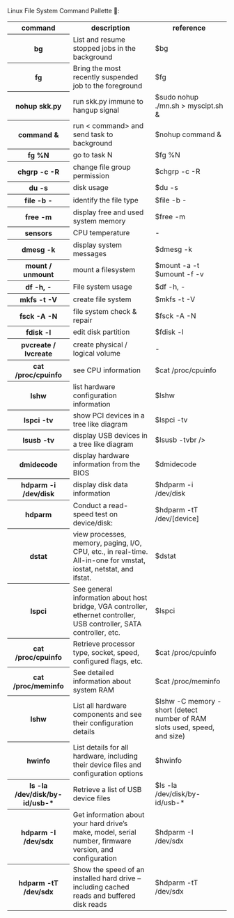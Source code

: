 Linux File System Command Pallette 🌸:

<table style="width:100%" >

<tr>
<th>command</th>
<th>description <br /></th>
<th>reference <br /></th>
</tr>

<tr>
<th>bg</th>
<td>List and resume stopped jobs in the background <br /></td>
<td>$bg <br /></td>
</tr>

<tr>
<th>fg</th>
<td>Bring the most recently suspended job to the foreground <br /></td>
<td>$fg<br /></td>
</tr>

<tr>
<th>nohup skk.py</th>
<td>run skk.py immune to hangup signal <br /></td>
<td>$sudo nohup ./mn.sh > myscipt.sh & <br /></td>
</tr>

<tr>
<th>command &</th>
<td>run < command> and send task to background <br /></td>
<td>$nohup command &<br /></td>
</tr>

<tr>
<th>fg %N</th>
<td>go to task N <br /></td>
<td>$fg %N<br /></td>
</tr>

<tr>
<th>chgrp -c -R</th>
<td>change file group permission <br /></td>
<td>$chgrp -c -R<br /></td>
</tr>

<tr>
<th>du -s</th>
<td>disk usage <br /></td>
<td>$du -s<br /></td>
</tr>

<tr>
<th>file -b -</th>
<td>identify the file type<br /></td>
<td>$file -b -<br /></td>
</tr>

<tr>
<th>free -m</th>
<td>display free and used system memory<br /></td>
<td>$free -m<br /></td>
</tr>

<tr>
<th>sensors</th>
<td>CPU temperature <br /></td>
<td>-<br /></td>
</tr>

<tr>
<th>dmesg -k</th>
<td>display system messages<br /></td>
<td>$dmesg -k<br /></td>
</tr>

<tr>
<th>mount / unmount</th>
<td>mount a filesystem<br /></td>
<td>$mount -a -t<br />
$umount -f -v<br /></td>
</tr>

<tr>
<th>df -h, -</th>
<td>File system usage<br /></td>
<td>$df -h, -<br /></td>
</tr>

<tr>
<th>mkfs -t -V</th>
<td>create file system<br /></td>
<td>$mkfs -t -V<br /></td>
</tr>

<tr>
<th>fsck -A -N</th>
<td>file system check & repair<br /></td>
<td>$fsck -A -N<br /></td>
</tr>

<tr>
<th>fdisk -l</th>
<td>edit disk partition<br /></td>
<td>$fdisk -l<br /></td>
</tr>

<tr>
<th>pvcreate / lvcreate</th>
<td>create physical / logical volume<br /></td>
<td>-<br /></td>
</tr>

<tr>
<th>cat /proc/cpuinfo</th>
<td>see CPU information<br /></td>
<td>$cat /proc/cpuinfo<br /></td>
</tr>

<tr>
<th>lshw</th>
<td>list hardware configuration information<br /></td>
<td>$lshw<br /></td>
</tr>

<tr>
<th>lspci -tv</th>
<td>show PCI devices in a tree like diagram<br /></td>
<td>$lspci -tv<br /></td>
</tr>

<tr>
<th>lsusb -tv</th>
<td>display USB devices in a tree like diagram<br /></td>
<td>$lsusb -tvbr /></td>
</tr>

<tr>
<th>dmidecode</th>
<td>display hardware information from the BIOS<br /></td>
<td>$dmidecode<br /></td>
</tr>

<tr>
<th>hdparm -i /dev/disk</th>
<td>display disk data information<br /></td>
<td>$hdparm -i /dev/disk<br /></td>
</tr>

<tr>
<th>hdparm </th>
<td>Conduct a read-speed test on device/disk:<br /></td>
<td>$hdparm -tT /dev/[device]<br /></td>
</tr>

<tr>
<th>dstat</th>
<td>view processes, memory, paging, I/O, CPU, etc., in real-time. All-in-one for vmstat, iostat, netstat, and ifstat.<br /></td>
<td>$dstat<br /></td>
</tr>

<tr>
<th>lspci </th>
<td>See general information about host bridge, VGA controller, ethernet controller, USB controller, SATA controller, etc.<br /></td>
<td>$lspci<br /></td>
</tr>

<tr>
<th>cat /proc/cpuinfo </th>
<td>Retrieve processor type, socket, speed, configured flags, etc.<br /></td>
<td>$cat /proc/cpuinfo<br /></td>
</tr>

<tr>
<th>cat /proc/meminfo </th>
<td>See detailed information about system RAM<br /></td>
<td>$cat /proc/meminfo<br /></td>
</tr>

<tr>
<th>lshw </th>
<td>List all hardware components and see their configuration details<br /></td>
<td>$lshw -C memory -short (detect number of RAM slots used, speed, and size)<br /></td>
</tr>

<tr>
<th>hwinfo </th>
<td>List details for all hardware, including their device files and configuration options<br /></td>
<td>$hwinfo<br /></td>
</tr>

<tr>
<th>ls -la /dev/disk/by-id/usb-*</th>
<td>Retrieve a list of USB device files<br /></td>
<td>$ls -la /dev/disk/by-id/usb-*<br /></td>
</tr>

<tr>
<th>hdparm -I /dev/sdx </th>
<td>Get information about your hard drive’s make, model, serial number, firmware version, and configuration<br /></td>
<td>$hdparm -I /dev/sdx<br /></td>
</tr>

<tr>
<th>hdparm -tT /dev/sdx </th>
<td>Show the speed of an installed hard drive – including cached reads and buffered disk reads<br /></td>
<td>$hdparm -tT /dev/sdx<br /></td>
</tr>
</table>